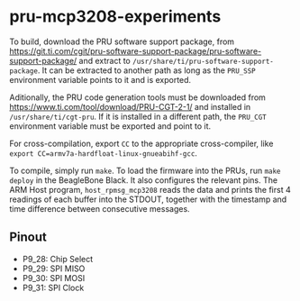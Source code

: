 # pru-mcp3208-experiments

To build, download the PRU software support package, from
<https://git.ti.com/cgit/pru-software-support-package/pru-software-support-package/>
and extract to `/usr/share/ti/pru-software-support-package`. It can be 
extracted to another path as long as the `PRU_SSP` environment variable points
to it and is exported.

Aditionally, the PRU code generation tools must be downloaded from
<https://www.ti.com/tool/download/PRU-CGT-2-1/> and installed in
`/usr/share/ti/cgt-pru`. If it is installed in a different path, the
`PRU_CGT` environment variable must be exported and point to it.

For cross-compilation, export `CC` to the appropriate cross-compiler, like
`export CC=armv7a-hardfloat-linux-gnueabihf-gcc`.

To compile, simply run `make`. To load the firmware into the PRUs, run 
`make deploy` in the BeagleBone Black. It also configures the relevant pins.
The ARM Host program, `host_rpmsg_mcp3208` reads the data and prints the first
4 readings of each buffer into the STDOUT, together with the timestamp and
time difference between consecutive messages.

Pinout
------

* P9_28: Chip Select
* P9_29: SPI MISO
* P9_30: SPI MOSI
* P9_31: SPI Clock

